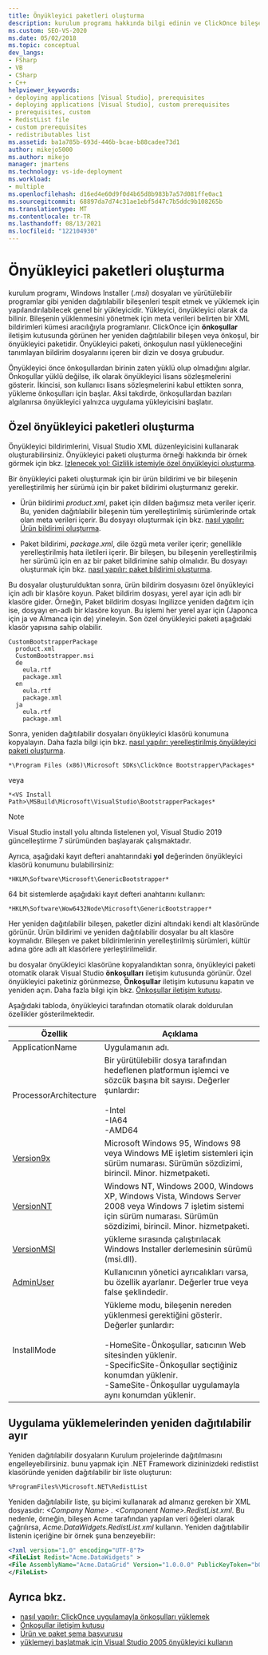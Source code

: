 ```yaml
---
title: Önyükleyici paketleri oluşturma
description: kurulum programı hakkında bilgi edinin ve ClickOnce bileşenlerinin yüklenmesini yönetmek için meta verileri belirten XML bildirimlerinin nasıl kullanılacağını öğrenin.
ms.custom: SEO-VS-2020
ms.date: 05/02/2018
ms.topic: conceptual
dev_langs:
- FSharp
- VB
- CSharp
- C++
helpviewer_keywords:
- deploying applications [Visual Studio], prerequisites
- deploying applications [Visual Studio], custom prerequisites
- prerequisites, custom
- RedistList file
- custom prerequisites
- redistributables list
ms.assetid: ba1a785b-693d-446b-bcae-b88cadee73d1
author: mikejo5000
ms.author: mikejo
manager: jmartens
ms.technology: vs-ide-deployment
ms.workload:
- multiple
ms.openlocfilehash: d16ed4e60d9f0d4b65d8b983b7a57d081ffe0ac1
ms.sourcegitcommit: 68897da7d74c31ae1ebf5d47c7b5ddc9b108265b
ms.translationtype: MT
ms.contentlocale: tr-TR
ms.lasthandoff: 08/13/2021
ms.locfileid: "122104930"
---
```

# <a name="create-bootstrapper-packages"></a>Önyükleyici paketleri oluşturma
kurulum programı, Windows Installer (*.msi*) dosyaları ve yürütülebilir programlar gibi yeniden dağıtılabilir bileşenleri tespit etmek ve yüklemek için yapılandırılabilecek genel bir yükleyicidir. Yükleyici, önyükleyici olarak da bilinir. Bileşenin yüklenmesini yönetmek için meta verileri belirten bir XML bildirimleri kümesi aracılığıyla programlanır.  ClickOnce için **önkoşullar** iletişim kutusunda görünen her yeniden dağıtılabilir bileşen veya önkoşul, bir önyükleyici paketidir. Önyükleyici paketi, önkoşulun nasıl yükleneceğini tanımlayan bildirim dosyalarını içeren bir dizin ve dosya grubudur.

Önyükleyici önce önkoşullardan birinin zaten yüklü olup olmadığını algılar. Önkoşullar yüklü değilse, ilk olarak önyükleyici lisans sözleşmelerini gösterir. İkincisi, son kullanıcı lisans sözleşmelerini kabul ettikten sonra, yükleme önkoşulları için başlar. Aksi takdirde, önkoşullardan bazıları algılanırsa önyükleyici yalnızca uygulama yükleyicisini başlatır.

## <a name="create-custom-bootstrapper-packages"></a>Özel önyükleyici paketleri oluşturma
Önyükleyici bildirimlerini, Visual Studio XML düzenleyicisini kullanarak oluşturabilirsiniz. Önyükleyici paketi oluşturma örneği hakkında bir örnek görmek için bkz. [Izlenecek yol: Gizlilik istemiyle özel önyükleyici oluşturma](../deployment/walkthrough-creating-a-custom-bootstrapper-to-show-a-privacy-prompt.md).

Bir önyükleyici paketi oluşturmak için bir ürün bildirimi ve bir bileşenin yerelleştirilmiş her sürümü için bir paket bildirimi oluşturmanız gerekir.

* Ürün bildirimi *product.xml*, paket için dilden bağımsız meta veriler içerir. Bu, yeniden dağıtılabilir bileşenin tüm yerelleştirilmiş sürümlerinde ortak olan meta verileri içerir.  Bu dosyayı oluşturmak için bkz. [nasıl yapılır: Ürün bildirimi oluşturma](../deployment/how-to-create-a-product-manifest.md).

* Paket bildirimi, *package.xml*, dile özgü meta veriler içerir; genellikle yerelleştirilmiş hata iletileri içerir. Bir bileşen, bu bileşenin yerelleştirilmiş her sürümü için en az bir paket bildirimine sahip olmalıdır. Bu dosyayı oluşturmak için bkz. [nasıl yapılır: paket bildirimi oluşturma](../deployment/how-to-create-a-package-manifest.md).

Bu dosyalar oluşturulduktan sonra, ürün bildirim dosyasını özel önyükleyici için adlı bir klasöre koyun. Paket bildirim dosyası, yerel ayar için adlı bir klasöre gider. Örneğin, Paket bildirim dosyası Ingilizce yeniden dağıtım için ise, dosyayı en-adlı bir klasöre koyun. Bu işlemi her yerel ayar için (Japonca için ja ve Almanca için de) yineleyin. Son özel önyükleyici paketi aşağıdaki klasör yapısına sahip olabilir.

```
CustomBootstrapperPackage
  product.xml
  CustomBootstrapper.msi
  de
    eula.rtf
    package.xml
  en
    eula.rtf
    package.xml
  ja
    eula.rtf
    package.xml
```

Sonra, yeniden dağıtılabilir dosyaları önyükleyici klasörü konumuna kopyalayın. Daha fazla bilgi için bkz. [nasıl yapılır: yerelleştirilmiş önyükleyici paketi oluşturma](../deployment/how-to-create-a-localized-bootstrapper-package.md).

```
*\Program Files (x86)\Microsoft SDKs\ClickOnce Bootstrapper\Packages*
```

veya

```
*<VS Install Path>\MSBuild\Microsoft\VisualStudio\BootstrapperPackages*
```

>[!NOTE]
>Visual Studio install yolu altında listelenen yol, Visual Studio 2019 güncelleştirme 7 sürümünden başlayarak çalışmaktadır.

Ayrıca, aşağıdaki kayıt defteri anahtarındaki **yol** değerinden önyükleyici klasörü konumunu bulabilirsiniz:

```
*HKLM\Software\Microsoft\GenericBootstrapper*
```

64 bit sistemlerde aşağıdaki kayıt defteri anahtarını kullanın:

```
*HKLM\Software\Wow6432Node\Microsoft\GenericBootstrapper*
```

Her yeniden dağıtılabilir bileşen, paketler dizini altındaki kendi alt klasöründe görünür. Ürün bildirimi ve yeniden dağıtılabilir dosyalar bu alt klasöre koymalıdır. Bileşen ve paket bildirimlerinin yerelleştirilmiş sürümleri, kültür adına göre adlı alt klasörlere yerleştirilmelidir.

bu dosyalar önyükleyici klasörüne kopyalandıktan sonra, önyükleyici paketi otomatik olarak Visual Studio **önkoşulları** iletişim kutusunda görünür. Özel önyükleyici paketiniz görünmezse, **Önkoşullar** iletişim kutusunu kapatın ve yeniden açın. Daha fazla bilgi için bkz. [Önkoşullar iletişim kutusu](../ide/reference/prerequisites-dialog-box.md).

Aşağıdaki tabloda, önyükleyici tarafından otomatik olarak doldurulan özellikler gösterilmektedir.

|Özellik|Açıklama|
|--------------|-----------------|
|ApplicationName|Uygulamanın adı.|
|ProcessorArchitecture|Bir yürütülebilir dosya tarafından hedeflenen platformun işlemci ve sözcük başına bit sayısı. Değerler şunlardır:<br /><br /> -Intel<br />-IA64<br />-AMD64|
|[Version9x](/windows/desktop/Msi/version9x)|Microsoft Windows 95, Windows 98 veya Windows ME işletim sistemleri için sürüm numarası. Sürümün sözdizimi, birincil. Minor. hizmetpaketi.|
|[VersionNT](/windows/desktop/Msi/versionnt)|Windows NT, Windows 2000, Windows XP, Windows Vista, Windows Server 2008 veya Windows 7 işletim sistemi için sürüm numarası. Sürümün sözdizimi, birincil. Minor. hizmetpaketi.|
|[VersionMSI](/windows/desktop/Msi/versionmsi)|yükleme sırasında çalıştırılacak Windows Installer derlemesinin sürümü (msi.dll).|
|[AdminUser](/windows/desktop/Msi/adminuser)|Kullanıcının yönetici ayrıcalıkları varsa, bu özellik ayarlanır. Değerler true veya false şeklindedir.|
|InstallMode|Yükleme modu, bileşenin nereden yüklenmesi gerektiğini gösterir. Değerler şunlardır:<br /><br /> -HomeSite-Önkoşullar, satıcının Web sitesinden yüklenir.<br />-SpecificSite-Önkoşullar seçtiğiniz konumdan yüklenir.<br />-SameSite-Önkoşullar uygulamayla aynı konumdan yüklenir.|

## <a name="separate-redistributables-from-application-installations"></a>Uygulama yüklemelerinden yeniden dağıtılabilir ayır
Yeniden dağıtılabilir dosyaların Kurulum projelerinde dağıtılmasını engelleyebilirsiniz. bunu yapmak için .NET Framework dizininizdeki redistlist klasöründe yeniden dağıtılabilir bir liste oluşturun:

`%ProgramFiles%\Microsoft.NET\RedistList`

Yeniden dağıtılabilir liste, şu biçimi kullanarak ad almanız gereken bir XML dosyasıdır: *\<Company Name> . \<Component Name>.RedistList.xml*. Bu nedenle, örneğin, bileşen Acme tarafından yapılan veri öğeleri olarak çağrılırsa, *Acme.DataWidgets.RedistList.xml* kullanın. Yeniden dağıtılabilir listenin içeriğine bir örnek şuna benzeyebilir:

```xml
<?xml version="1.0" encoding="UTF-8"?>
<FileList Redist="Acme.DataWidgets" >
<File AssemblyName="Acme.DataGrid" Version="1.0.0.0" PublicKeyToken="b03f5f7f11d50a3a" Culture="neutral" ProcessorArchitecture="MSIL" InGAC="true" />
</FileList>
```

## <a name="see-also"></a>Ayrıca bkz.
- [nasıl yapılır: ClickOnce uygulamayla önkoşulları yüklemek](../deployment/how-to-install-prerequisites-with-a-clickonce-application.md)
- [Önkoşullar iletişim kutusu](../ide/reference/prerequisites-dialog-box.md)
- [Ürün ve paket şema başvurusu](../deployment/product-and-package-schema-reference.md)
- [yüklemeyi başlatmak için Visual Studio 2005 önyükleyici kullanın](/archive/msdn-magazine/2004/october/visual-studio-2005-bootstrapper-start-kick-your-installation)
